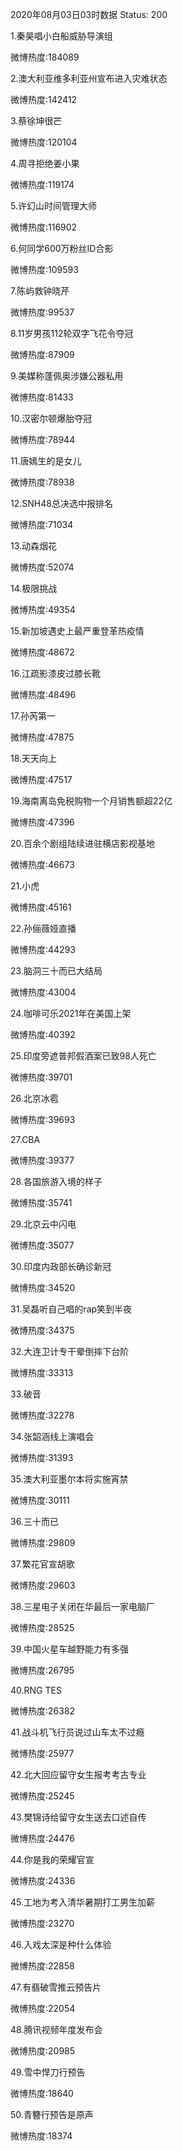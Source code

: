 2020年08月03日03时数据
Status: 200

1.秦昊唱小白船威胁导演组

微博热度:184089

2.澳大利亚维多利亚州宣布进入灾难状态

微博热度:142412

3.蔡徐坤很芒

微博热度:120104

4.周寻拒绝姜小果

微博热度:119174

5.许幻山时间管理大师

微博热度:116902

6.何同学600万粉丝ID合影

微博热度:109593

7.陈屿救钟晓芹

微博热度:99537

8.11岁男孩112轮双字飞花令夺冠

微博热度:87909

9.美媒称蓬佩奥涉嫌公器私用

微博热度:81433

10.汉密尔顿爆胎夺冠

微博热度:78944

11.唐嫣生的是女儿

微博热度:78938

12.SNH48总决选中报排名

微博热度:71034

13.动森烟花

微博热度:52074

14.极限挑战

微博热度:49354

15.新加坡遇史上最严重登革热疫情

微博热度:48672

16.江疏影漆皮过膝长靴

微博热度:48496

17.孙芮第一

微博热度:47875

18.天天向上

微博热度:47517

19.海南离岛免税购物一个月销售额超22亿

微博热度:47396

20.百余个剧组陆续进驻横店影视基地

微博热度:46673

21.小虎

微博热度:45161

22.孙俪薇娅直播

微博热度:44293

23.脑洞三十而已大结局

微博热度:43004

24.咖啡可乐2021年在美国上架

微博热度:40392

25.印度旁遮普邦假酒案已致98人死亡

微博热度:39701

26.北京冰雹

微博热度:39693

27.CBA

微博热度:39377

28.各国旅游入境的样子

微博热度:35741

29.北京云中闪电

微博热度:35077

30.印度内政部长确诊新冠

微博热度:34520

31.吴磊听自己唱的rap笑到半夜

微博热度:34375

32.大连卫计专干晕倒摔下台阶

微博热度:33313

33.破音

微博热度:32278

34.张韶涵线上演唱会

微博热度:31393

35.澳大利亚墨尔本将实施宵禁

微博热度:30111

36.三十而已

微博热度:29809

37.繁花官宣胡歌

微博热度:29603

38.三星电子关闭在华最后一家电脑厂

微博热度:28525

39.中国火星车越野能力有多强

微博热度:26795

40.RNG TES

微博热度:26382

41.战斗机飞行员说过山车太不过瘾

微博热度:25977

42.北大回应留守女生报考考古专业

微博热度:25245

43.樊锦诗给留守女生送去口述自传

微博热度:24476

44.你是我的荣耀官宣

微博热度:24336

45.工地为考入清华暑期打工男生加薪

微博热度:23270

46.入戏太深是种什么体验

微博热度:22858

47.有翡破雪推云预告片

微博热度:22054

48.腾讯视频年度发布会

微博热度:20985

49.雪中悍刀行预告

微博热度:18640

50.青簪行预告是原声

微博热度:18374


